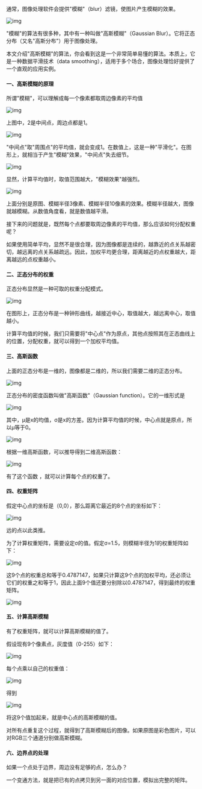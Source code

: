 通常，图像处理软件会提供"模糊"（blur）滤镜，使图片产生模糊的效果。

![img](https://img-blog.csdn.net/20170705160517176)

"模糊"的算法有很多种，其中有一种叫做"高斯模糊"（Gaussian Blur）。它将正态分布（又名"高斯分布"）用于图像处理。

本文介绍"高斯模糊"的算法，你会看到这是一个非常简单易懂的算法。本质上，它是一种数据平滑技术（data smoothing），适用于多个场合，图像处理恰好提供了一个直观的应用实例。



#### 一、高斯模糊的原理


所谓"模糊"，可以理解成每一个像素都取周边像素的平均值

![img](https://img-blog.csdn.net/20170705160628838)

 上图中，2是中间点，周边点都是1。

![img](https://img-blog.csdn.net/20170705160712491)

"中间点"取"周围点"的平均值，就会变成1。在数值上，这是一种"平滑化"。在图形上，就相当于产生"模糊"效果，"中间点"失去细节。

![img](https://img-blog.csdn.net/20170705160757340)

 显然，计算平均值时，取值范围越大，"模糊效果"越强烈。

![img](https://img-blog.csdn.net/20170705160842083)

 上面分别是原图、模糊半径3像素、模糊半径10像素的效果。模糊半径越大，图像就越模糊。从数值角度看，就是数值越平滑。


接下来的问题就是，既然每个点都要取周边像素的平均值，那么应该如何分配权重呢？


如果使用简单平均，显然不是很合理，因为图像都是连续的，越靠近的点关系越密切，越远离的点关系越疏远。因此，加权平均更合理，距离越近的点权重越大，距离越远的点权重越小。



#### 二、正态分布的权重


正态分布显然是一种可取的权重分配模式。

![img](https://img-blog.csdn.net/20170705160952590)

 在图形上，正态分布是一种钟形曲线，越接近中心，取值越大，越远离中心，取值越小。


计算平均值的时候，我们只需要将"中心点"作为原点，其他点按照其在正态曲线上的位置，分配权重，就可以得到一个加权平均值。



#### 三、高斯函数


上面的正态分布是一维的，图像都是二维的，所以我们需要二维的正态分布。

![img](https://img-blog.csdn.net/20170705161044949)

正态分布的密度函数叫做"高斯函数"（Gaussian function）。它的一维形式是

![img](https://img-blog.csdn.net/20170705161130282)

 其中，μ是x的均值，σ是x的方差。因为计算平均值的时候，中心点就是原点，所以μ等于0。

![img](https://img-blog.csdn.net/20170705161212529)

 根据一维高斯函数，可以推导得到二维高斯函数：

![img](https://img-blog.csdn.net/20170705161247123)

 有了这个函数 ，就可以计算每个点的权重了。



#### 四、权重矩阵


假定中心点的坐标是（0,0），那么距离它最近的8个点的坐标如下：

![img](https://img-blog.csdn.net/20170705161331506)

远的点以此类推。


为了计算权重矩阵，需要设定σ的值。假定σ=1.5，则模糊半径为1的权重矩阵如下：

![img](https://img-blog.csdn.net/20170705161405542)

 这9个点的权重总和等于0.4787147，如果只计算这9个点的加权平均，还必须让它们的权重之和等于1，因此上面9个值还要分别除以0.4787147，得到最终的权重矩阵。

![img](https://img-blog.csdn.net/20170705161450306)

####  五、计算高斯模糊


有了权重矩阵，就可以计算高斯模糊的值了。


假设现有9个像素点，灰度值（0-255）如下：

![img](https://img-blog.csdn.net/20170705161530382)

 每个点乘以自己的权重值：

![img](https://img-blog.csdn.net/20170705161618233)

得到

![img](https://img-blog.csdn.net/20170705161643662)

将这9个值加起来，就是中心点的高斯模糊的值。


对所有点重复这个过程，就得到了高斯模糊后的图像。如果原图是彩色图片，可以对RGB三个通道分别做高斯模糊。



#### 六、边界点的处理


如果一个点处于边界，周边没有足够的点，怎么办？


一个变通方法，就是把已有的点拷贝到另一面的对应位置，模拟出完整的矩阵。